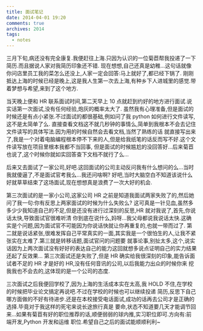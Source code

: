 ```yaml
---
title: 面试笔记
date: 2014-04-01 19:20
comments: true
archives: 2014
tags:
  - notes
---
```


三月下旬,病还没有完全康复.我便赶往上海.只因为认识的一位菊苣帮我投递了一下简历.而且据说人家对我简历印象还不错.
现在想想,自己还真是幼稚...这句话就像你问店里员工我的菜怎么还没上,人家一定会回答:马上就好了,都已经下锅了.
刚刚抵达上海的时候已经是晚上,这是我人生第一次去上海,有种乡下人进城里的感觉.带着梦想与希望,来到了这个地方.

当天晚上便和 HR 联系面试时间,第二天早上 10 点就赶到约好的地方进行面试.说实话第一次面试,没有任何经验,炮灰的概率太大了.
虽然我有心理准备,但是面试的时候还是有点小紧张.不过面试的都很基础,例如问了我 python 如何进行文件读写,这不是太简单了么.
直接查看文档这不就几秒钟的事情么,简单到我根本不会去记住文件读写的具体写法.因为用的时候自然会去看文档,当然了熟练的话
就直接写出来了,我是一个对着电脑编程根本停不下来的人,但是给我纸笔的话反而写不好.这个文件读写放在项目里根本我都不当回事,
但是面试的时候尴尬的没回答好...后来菊苣也说了,这个时候你就如实回答查下文档不就行了么...

后来又去面试了一家公司,好吧.这回面试的公司主动反问我有什么想问的么...当时我就傻逼了,不是面试官考我么...我还问啥啊?
好吧,当时大脑空白不知道该说什么好就草草结束了这场面试,现在想想真是浪费了一次大好的机会.

第三次面试的是一家小公司,这家公司 HR 之前是知道我面试两家失败了的,然后她问了我一句:你有反思上两家面试的时候为什么失败么?
这可真是一针见血,虽然多多少少我知道自己的不足,但是还没有进行过深刻的反思,HR 就对我说了,首先,你说话太快,导致面试官很难听清
你到底在说什么,妈呀...我父母都说我说话太快.这确实是个问题,因为面试官不可能因为你说话快就让你再重复的,也就一带而过了.
第二就是说话紧张,很难发挥自己平常真实的一面,其实我是一个很怕生的人,让我不紧张实在太难了.第三就是转移话题,面试官问的问题要
就事论事,别扯太多,这个,说实话因为上两次面试没有好好的表达自己的能力这回就想多说点证明自己的实力结果还起了反效果...
第三次面试还是失败了,但是 HR 确实给我很深刻的印象,能告诉面试者不足的 HR 才是好的 HR,没有任何音讯的公司,以后我能力出众的时候你来
挖我我也不会去的,这体现的是一个公司的态度.

三次面试之后我便回学校了,因为上海的生活成本实在太高,我 HOLD 不住,在学校的时候把毕业论文搞定再说吧.不过在学校的时候也可以继续投递
简历,反思下自己哪方面做的不好有待进步.还是在本校接受电话面试,成功的话再去公司才是正确的选择.毕竟对于我这样的死宅来说长途旅行真是
要命,状态不知道要几天才能调节回来...如果有菊苣有好的职位推荐的话,顺便弱弱的球内推,实习职位即可.方向有:前端开发,Python 开发和运维
职位.希望自己之后的面试能顺顺利利~
